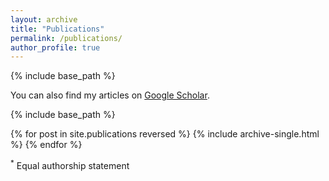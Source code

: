 ```yaml
---
layout: archive
title: "Publications"
permalink: /publications/
author_profile: true
---
```


{% include base_path %}

You can also find my articles on [Google Scholar](https://scholar.google.co.jp/citations?hl=ja&user=qEfndNsAAAAJ).

<!-- {% if author.googlescholar %}
  You can also find my articles on <u><a href="{{author.googlescholar}}">my Google Scholar profile</a>.</u>
{% endif %} -->

{% include base_path %}

{% for post in site.publications reversed %}
  {% include archive-single.html %}
{% endfor %}

<sup>*</sup> Equal authorship statement
